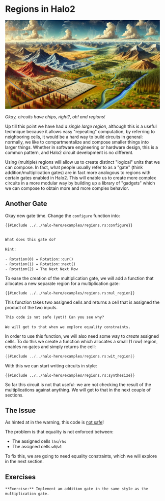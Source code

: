 # Regions in Halo2

![](./top.webp)

*Okay, circuits have chips, right?, oh! and regions!*

Up till this point we have had *a single large region*,
although this is a useful technique because it allows easy "repeating" computation, by referring to neighboring cells,
it would be a hard way to build circuits in general:
normally, we like to compartmentalize and compose smaller things into larger things.
Whether in software engineering or hardware design, this is a common pattern,
and Halo2 circuit development is no different.

Using (multiple) regions will allow us to create distinct "logical" units that we can compose.
In fact, what people usually refer to as a "gate" (think addition/multiplication gates)
are in fact more analogous to regions with certain gates enabled in Halo2.
This will enable us to create more complex circuits in a more modular way by building up a library of "gadgets" which we can compose to obtain more and more complex behavior.

## Another Gate


Okay new gate time.
Change the `configure` function into:

```rust,no_run,noplaypen
{{#include ../../halo-hero/examples/regions.rs:configure}}
```

```admonish question title="Stop-and-Think"

What does this gate do?

Hint: 

- Rotation(0) = Rotation::cur()
- Rotation(1) = Rotation::next()
- Rotation(2) = The Next Next Row
```

To ease the creation of the multiplication gate, we will add a function that allocates a new separate region for a multiplication gate:

```rust,no_run,noplaypen
{{#include ../../halo-hero/examples/regions.rs:mul_region}}
```

This function takes two assigned cells and returns a cell that is assigned the product of the two inputs. 

```admonish warning
This code is not safe (yet)! Can you see why?

We will get to that when we explore equality constraints.
```


In order to use this function, we will also need some way to *create* assigned cells.
To do this we create a function which allocates a small (1 row) region, enables no gates and simply returns the cell:

```rust
{{#include ../../halo-hero/examples/regions.rs:wit_region}}
```

With this we can start writing circuits in style:

```rust,no_run,noplaypen
{{#include ../../halo-hero/examples/regions.rs:synthesize}}
```

So far this circuit is not that useful: we are not checking the result of the multiplications against anything.
We will get to that in the next couple of sections.

## The Issue

As hinted at in the warning, this code is <u>not safe</u>!

The problem is that equality is not enforced between:

- The assigned cells
`lhs`/`rhs` 
- The assigned cells `w0`/`w1`

To fix this, we are going to need equality constraints, which we will explore in the next section.


## Exercises

```admonish exercise
**Exercise:** Implement an addition gate in the same style as the multiplication gate.
```
